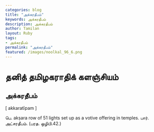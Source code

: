 ```yaml
---  
categories: blog  
title: "அக்கரதீபம்"
keywords: அக்கரதீபம்  
description: அக்கரதீபம்
author: Tamilan  
layout: Ruby  
tags:     
- அக்கரதீபம்
permalink: "அக்கரதீபம்"  
featured: /images/noolkal_96_6.png  
--- 
```

# தனித் தமிழகராதிக் களஞ்சியம்
## அக்கரதீபம்

[ akkaratīpam ]  
  
பெ. akṣara row of 51 lights set up as a votive offering in temples. பார். அட்சரதீபம். (பரத. ஒழிபி.42.)